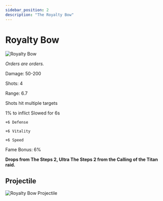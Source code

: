 ```yaml
---
sidebar_position: 2
description: "The Royalty Bow"
---
```


# Royalty Bow

![Royalty Bow](https://vwiki.valorserver.com/api/item/picture/royalty%20bow)

<i>Orders are orders.</i>

Damage: 50-200

Shots: 4

Range: 6.7

Shots hit multiple targets

1% to inflict Slowed for 6s

    +6 Defense
    
    +6 Vitality
    
    +6 Speed
    
Fame Bonus: 6%

**Drops from The Steps 2, Ultra The Steps 2 from the Calling of the Titan raid.**

## Projectile

![Royalty Bow Projectile](https://raw.githubusercontent.com/Valor-Inc/Wiki/refs/heads/main/static/img/weapons/Bows/royaltybow.gif)
